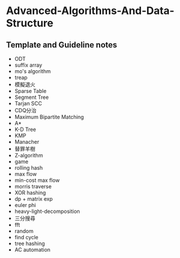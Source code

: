 # Advanced-Algorithms-And-Data-Structure

## Template and Guideline notes
- ODT
- suffix array
- mo's algorithm
- treap
- 模擬退火
- Sparse Table
- Segment Tree
- Tarjan SCC
- CDQ分治
- Maximum Bipartite Matching
- A*
- K-D Tree
- KMP
- Manacher
- 替罪羊樹
- Z-algorithm
- game
- rolling hash
- max flow
- min-cost max flow
- morris traverse
- XOR hashing
- dp + matrix exp
- euler phi
- heavy-light-decomposition
- 三分搜尋
- fft
- random
- find cycle
- tree hashing
- AC automation
